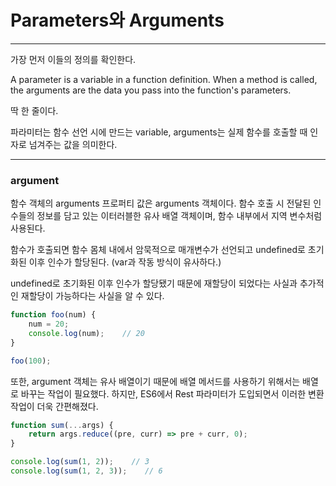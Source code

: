 # Parameters와 Arguments

---

가장 먼저 이들의 정의를 확인한다.

A parameter is a variable in a function definition. When a method is called, the arguments are the data you pass into the function's parameters.

딱 한 줄이다.

파라미터는 함수 선언 시에 만드는 variable, arguments는 실제 함수를 호출할 때 인자로 넘겨주는 값을 의미한다.

---

### argument

함수 객체의 arguments 프로퍼티 값은 arguments 객체이다. 함수 호출 시 전달된 인수들의 정보를 담고 있는 이터러블한 유사 배열  객체이며, 함수 내부에서 지역 변수처럼 사용된다.

함수가 호출되면 함수 몸체 내에서 암묵적으로 매개변수가 선언되고 undefined로 초기화된 이후 인수가 할당된다. (var과 작동 방식이 유사하다.)

undefined로 초기화된 이후 인수가 할당됐기 때문에 재할당이 되었다는 사실과 추가적인 재할당이 가능하다는 사실을 알 수 있다.

```javascript
function foo(num) {
	num = 20;
	console.log(num);    // 20
}

foo(100);
```

또한, argument 객체는 유사 배열이기 때문에 배열 메서드를 사용하기 위해서는 배열로 바꾸는 작업이 필요했다. 하지만, ES6에서 Rest 파라미터가 도입되면서 이러한 변환 작업이 더욱 간편해졌다.

```javascript
function sum(...args) {
	return args.reduce((pre, curr) => pre + curr, 0);
}

console.log(sum(1, 2));    // 3
console.log(sum(1, 2, 3));    // 6
```

